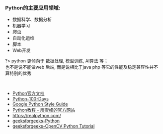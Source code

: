 

### Python的主要应用领域: <!-- {docsify-ignore} -->

- 数据科学、数据分析
- 机器学习
- 爬虫
- 自动化运维
- 脚本
- Web开发

?> python 更倾向于 数据处理, 模型训练, AI算法 等；
<br/>也不是说不能做web 后端, 而是说相比于java php 等它的性能及稳定兼容性并不算特别的优秀


<br>


- [Python官方文档](https://docs.python.org/zh-cn/3/)
- [Python-100-Days](https://github.com/jackfrued/Python-100-Days)
- [Google Python Style Guide](https://google.github.io/styleguide/pyguide.html)
- [Python教程 - 廖雪峰的官方网站](https://www.liaoxuefeng.com/wiki/1016959663602400)
- https://realpython.com/
- [geeksforgeeks-Python](https://www.geeksforgeeks.org/python-programming-language/)
- [geeksforgeeks-OpenCV Python Tutorial](https://www.geeksforgeeks.org/opencv-python-tutorial/)